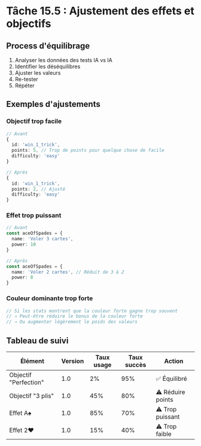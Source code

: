# Tâche 15.5 : Ajustement des effets et objectifs

## Process d'équilibrage
1. Analyser les données des tests IA vs IA
2. Identifier les déséquilibres
3. Ajuster les valeurs
4. Re-tester
5. Répéter

## Exemples d'ajustements

### Objectif trop facile
```typescript
// Avant
{
  id: 'win_1_trick',
  points: 5, // Trop de points pour quelque chose de facile
  difficulty: 'easy'
}

// Après
{
  id: 'win_1_trick',
  points: 2, // Ajusté
  difficulty: 'easy'
}
```

### Effet trop puissant
```typescript
// Avant
const aceOfSpades = {
  name: 'Voler 3 cartes',
  power: 10
}

// Après
const aceOfSpades = {
  name: 'Voler 2 cartes', // Réduit de 3 à 2
  power: 8
}
```

### Couleur dominante trop forte
```typescript
// Si les stats montrent que la couleur forte gagne trop souvent
// → Peut-être réduire le bonus de la couleur forte
// → Ou augmenter légèrement le poids des valeurs
```

## Tableau de suivi
| Élément | Version | Taux usage | Taux succès | Action |
|---------|---------|------------|-------------|--------|
| Objectif "Perfection" | 1.0 | 2% | 95% | ✅ Équilibré |
| Objectif "3 plis" | 1.0 | 45% | 80% | ⚠️ Réduire points |
| Effet A♠️ | 1.0 | 85% | 70% | ⚠️ Trop puissant |
| Effet 2♥️ | 1.0 | 15% | 40% | ⚠️ Trop faible |

